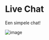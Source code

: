 # Live Chat
Een simpele chat!

![image](https://github.com/WesleySchorel/connecting-people-my-first-chatroom/assets/112857487/a85f509a-84c5-4885-b1dc-4f3d717a31cd)
